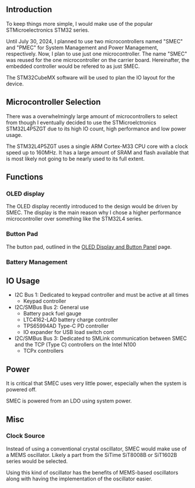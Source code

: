 ## Introduction
To keep things more simple, I would make use of the popular STMicroelectronics STM32 series.

Until July 30, 2024, I planned to use two microcontrollers named "SMEC" and "PMEC" for System Management and Power Management, respectively. Now, I plan to use just one microcontroller. The name "SMEC" was reused for the one microcontroller on the carrier board. Hereinafter, the embedded controller would be refered to as just SMEC.

The STM32CubeMX software will be used to plan the IO layout for the device. 

## Microcontroller Selection
There was a overwhelmingly large amount of microcontrollers to select from though I eventually decided to use the STMicroelctronics STM32L4P5ZGT due to its high IO count, high performance and low power usage.

The STM32L4P5ZGT uses a single ARM Cortex-M33 CPU core with a clock speed up to 160MHz. It has a large amount of SRAM and flash available that is most likely not going to be nearly used to its full extent. 

## Functions

### OLED display
The OLED display recently introduced to the design would be driven by SMEC. The display is the main reason why I chose a higher performance microcontroller over something like the STM32L4 series. 

### Button Pad
The button pad, outlined in the [OLED Display and Button Panel](../oled/) page.

### Battery Management

## IO Usage 

- I2C Bus 1: Dedicated to keypad controller and must be active at all times
  - Keypad controller
- I2C/SMBus Bus 2: General use
  - Battery pack fuel gauge
  - LTC4162-LAD battery charge controller
  - TPS65994AD Type-C PD controller
  - IO expander for USB load switch cont
- I2C/SMBus Bus 3: Dedicated to SMLink communication between SMEC and the TCP (Type C) controllers on the Intel N100
  - TCPx controllers 

## Power
It is critical that SMEC uses very little power, especially when the system is powered off. 

SMEC is powered from an LDO using system power.

## Misc

### Clock Source
Instead of using a conventional crystal oscillator, SMEC would make use of a MEMS oscillator. Likely a part from the SiTime SiT8008B or SiT1602B series would be selected.

Using this kind of oscillator has the benefits of MEMS-based oscillators along with having the implementation of the oscillator easier.
